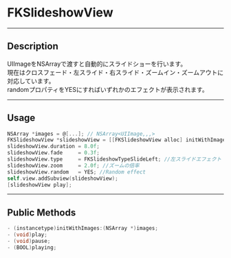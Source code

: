 # FKSlideshowView

---

## Description

UIImageをNSArrayで渡すと自動的にスライドショーを行います。  
現在はクロスフェード・左スライド・右スライド・ズームイン・ズームアウトに対応しています。  
randomプロパティをYESにすればいずれかのエフェクトが表示されます。

---

## Usage

```Objective-C
NSArray *images = @[...]; // NSArray<UIImage,,,>
FKSlideshowView *slideshowView = [[FKSlideshowView alloc] initWithImages:images];
slideshowView.duration = 8.0f;
slideshowView.fade     = 0.3f;
slideshowView.type     = FKSlideshowTypeSlideLeft; //左スライドエフェクト
slideshowView.zoom     = 2.0f; //ズームの倍率
slideshowView.random   = YES; //Random effect
self.view.addSubview(slideshowView);
[slideshowView play];
```

---

## Public Methods

```Objective-C
- (instancetype)initWithImages:(NSArray *)images;
- (void)play;
- (void)pause;
- (BOOL)playing;
```
